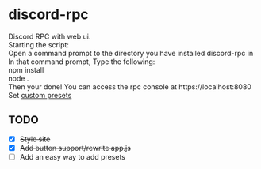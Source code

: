 # discord-rpc
Discord RPC with web ui.  
Starting the script:  
Open a command prompt to the directory you have installed discord-rpc in  
In that command prompt, Type the following:  
npm install  
node .  
Then your done! You can access the rpc console at https://localhost:8080  
Set [custom presets](https://github.com/WeLikeToCodeStuff/discord-rpc/wiki/How-to-add-a-custom-preset-(as-of-now)) 
## TODO
- [x] ~~Style site~~
- [X] ~~Add button support/rewrite app.js~~
- [ ] Add an easy way to add presets
